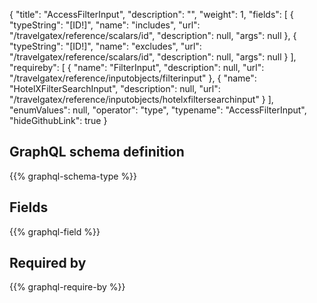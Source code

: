 {
  "title": "AccessFilterInput",
  "description": "",
  "weight": 1,
  "fields": [
    {
      "typeString": "[ID!]",
      "name": "includes",
      "url": "/travelgatex/reference/scalars/id",
      "description": null,
      "args": null
    },
    {
      "typeString": "[ID!]",
      "name": "excludes",
      "url": "/travelgatex/reference/scalars/id",
      "description": null,
      "args": null
    }
  ],
  "requireby": [
    {
      "name": "FilterInput",
      "description": null,
      "url": "/travelgatex/reference/inputobjects/filterinput"
    },
    {
      "name": "HotelXFilterSearchInput",
      "description": null,
      "url": "/travelgatex/reference/inputobjects/hotelxfiltersearchinput"
    }
  ],
  "enumValues": null,
  "operator": "type",
  "typename": "AccessFilterInput",
  "hideGithubLink": true
}
## GraphQL schema definition

{{% graphql-schema-type %}}

## Fields

{{% graphql-field %}}

## Required by

{{% graphql-require-by %}}

